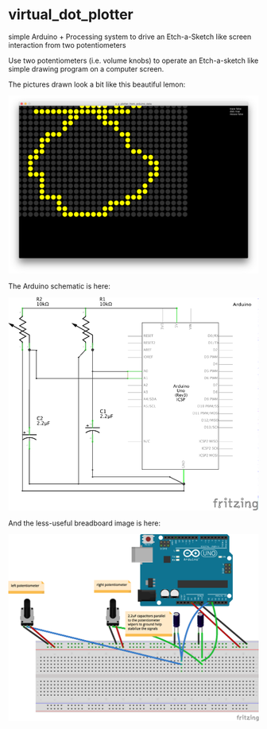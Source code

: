 # virtual_dot_plotter

simple Arduino + Processing system to drive an Etch-a-Sketch like screen interaction from two potentiometers

Use two potentiometers (i.e. volume knobs) to operate an Etch-a-sketch like simple drawing program on a computer screen.

The pictures drawn look a bit like this beautiful lemon:

![lemon](https://raw.githubusercontent.com/robzach/virtual_dot_plotter/master/dots_image.png)

The Arduino schematic is here:

![Arduino schematic](https://github.com/robzach/virtual_dot_plotter/blob/master/x%20y%20plotter%20arduino%20to%20processing_schem.png)

And the less-useful breadboard image is here:

![Arduino breadboard](https://github.com/robzach/virtual_dot_plotter/blob/master/x%20y%20plotter%20arduino%20to%20processing_bb.png)
